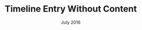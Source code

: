---
title: Timeline Entry Without Content
date: July 2016
image: img/timeline/placeholder-no-content.svg
tags:
  - Example
  - No Content
hashtags:
  - Example
summary: This is an example timeline entry without detailed content.
--- 